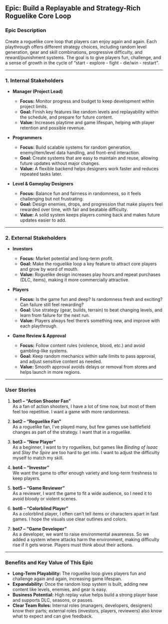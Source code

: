 ## **Epic: Build a Replayable and Strategy-Rich Roguelike Core Loop**

### **Epic Description**

Create a roguelike core loop that players can enjoy again and again. Each playthrough offers different strategy choices, including random level generation, gear and skill combinations, progressive difficulty, and reward/punishment systems. The goal is to give players fun, challenge, and a sense of growth in the cycle of “start - explore - fight - die/win - restart”.

---

### **1. Internal Stakeholders**

- **Manager (Project Lead)**  
  - **Focus:** Monitor progress and budget to keep development within project limits.  
  - **Goal:** Finish key features like random levels and replayability within the schedule, and prepare for future content.  
  - **Value:** Increases playtime and game lifespan, helping with player retention and possible revenue.

- **Programmers**  
  - **Focus:** Build scalable systems for random generation, enemy/item/level data handling, and front-end interaction.  
  - **Goal:** Create systems that are easy to maintain and reuse, allowing future updates without major changes.  
  - **Value:** A flexible backend helps designers work faster and reduces repeated tasks later.

- **Level & Gameplay Designers**  
  - **Focus:** Balance fun and fairness in randomness, so it feels challenging but not frustrating.  
  - **Goal:** Design enemies, drops, and progression that make players feel rewarded over time, with fair and beatable difficulty.  
  - **Value:** A solid system keeps players coming back and makes future updates easier to add.

---

### **2. External Stakeholders**

- **Investors**  
  - **Focus:** Market potential and long-term profit.  
  - **Goal:** Make the roguelike loop a key feature to attract core players and grow by word of mouth.  
  - **Value:** Roguelike design increases play hours and repeat purchases (DLC, items), making it more commercially attractive.

- **Players**  
  - **Focus:** Is the game fun and deep? Is randomness fresh and exciting? Can failure still feel rewarding?  
  - **Goal:** Use strategy (gear, builds, terrain) to beat changing levels, and learn from failure for the next run.  
  - **Value:** Players always feel there’s something new, and improve with each playthrough.

- **Game Review & Approval**  
  - **Focus:** Follow content rules (violence, blood, etc.) and avoid gambling-like systems.  
  - **Goal:** Keep random mechanics within safe limits to pass approval, and adjust sensitive content as needed.  
  - **Value:** Smooth approval avoids delays or removal from stores and helps launch in more regions.

---

### **User Stories**

1. **bot1 – “Action Shooter Fan”**  
   As a fan of action shooters, I have a lot of time now, but most of them feel too repetitive. I want a game with more randomness.

2. **bot2 – “Roguelike Fan”**  
   As a roguelike fan, I’ve played many, but few games use battlefield changes as part of the strategy. I want that in a roguelike.

3. **bot3 – “New Player”**  
   As a beginner, I want to try roguelikes, but games like *Binding of Isaac* and *Slay the Spire* are too hard to get into. I want to adjust the difficulty myself to match my skill.

4. **bot4 – “Investor”**  
   We want the game to offer enough variety and long-term freshness to keep players.

5. **bot5 – “Game Reviewer”**  
   As a reviewer, I want the game to fit a wide audience, so I need it to avoid bloody or violent scenes.

6. **bot6 – “Colorblind Player”**  
   As a colorblind player, I often can’t tell items or characters apart in fast games. I hope the visuals use clear outlines and colors.

7. **bot7 – “Game Developer”**  
   As a developer, we want to raise environmental awareness. So we added a system where attacks harm the environment, making difficulty rise if it gets worse. Players must think about their actions.

---

### **Benefits and Key Value of This Epic**

- **Long-Term Playability:** The roguelike loop gives players fun and challenge again and again, increasing game lifespan.  
- **Expandability:** Once the random loop system is built, adding new content like levels, enemies, and gear is easy.  
- **Business Potential:** High replay value helps build a strong player base and supports DLC, seasons, or passes.  
- **Clear Team Roles:** Internal roles (managers, developers, designers) know their parts; external roles (investors, players, reviewers) also know what to expect and can give feedback.